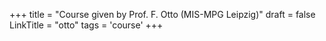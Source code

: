+++
title = "Course given by Prof. F. Otto (MIS-MPG Leipzig)"
draft = false
LinkTitle = "otto"
tags = 'course'
+++